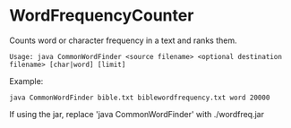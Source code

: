 # WordFrequencyCounter
Counts word or character frequency in a text and ranks them.
```
Usage: java CommonWordFinder <source filename> <optional destination filename> [char|word] [limit]
```

Example:
```
java CommonWordFinder bible.txt biblewordfrequency.txt word 20000
```

If using the jar, replace 'java CommonWordFinder' with ./wordfreq.jar
